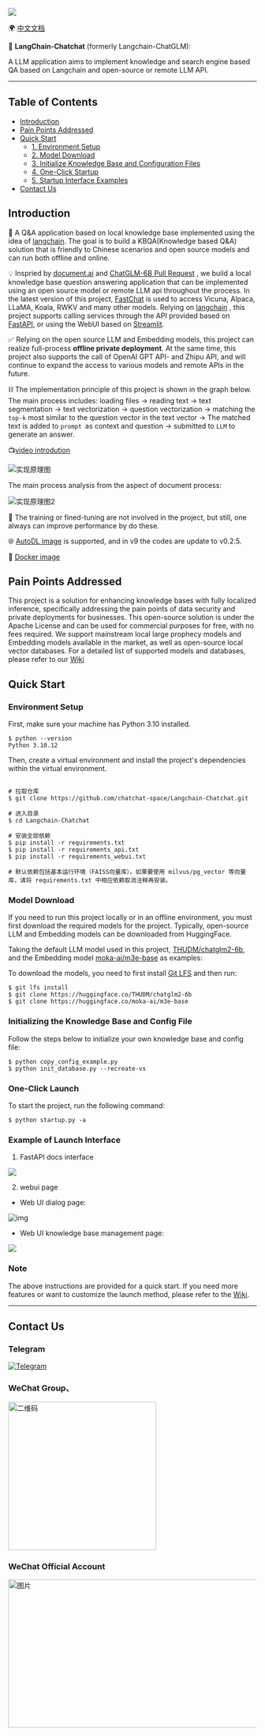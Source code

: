 ![](img/logo-long-chatchat-trans-v2.png)

🌍 [中文文档](README.md)

📃 **LangChain-Chatchat** (formerly Langchain-ChatGLM):

A LLM application aims to implement knowledge and search engine based QA based on Langchain and open-source or remote
LLM API.

---

## Table of Contents

- [Introduction](README.md#Introduction)
- [Pain Points Addressed](README.md#Pain-Points-Addressed)
- [Quick Start](README.md#Quick-Start)
    - [1. Environment Setup](README.md#1-Environment-Setup)
    - [2. Model Download](README.md#2-Model-Download)
    - [3. Initialize Knowledge Base and Configuration Files](README.md#3-Initialize-Knowledge-Base-and-Configuration-Files)
    - [4. One-Click Startup](README.md#4-One-Click-Startup)
    - [5. Startup Interface Examples](README.md#5-Startup-Interface-Examples)
- [Contact Us](README.md#Contact-Us)

## Introduction

🤖️ A Q&A application based on local knowledge base implemented using the idea
of [langchain](https://github.com/hwchase17/langchain). The goal is to build a KBQA(Knowledge based Q&A) solution that
is friendly to Chinese scenarios and open source models and can run both offline and online.

💡 Inspried by [document.ai](https://github.com/GanymedeNil/document.ai)
and [ChatGLM-6B Pull Request](https://github.com/THUDM/ChatGLM-6B/pull/216) , we build a local knowledge base question
answering application that can be implemented using an open source model or remote LLM api throughout the process. In
the latest version of this project, [FastChat](https://github.com/lm-sys/FastChat) is used to access Vicuna, Alpaca,
LLaMA, Koala, RWKV and many other models. Relying on [langchain](https://github.com/langchain-ai/langchain) , this
project supports calling services through the API provided based on [FastAPI](https://github.com/tiangolo/fastapi), or
using the WebUI based on [Streamlit](https://github.com/streamlit/streamlit).

✅ Relying on the open source LLM and Embedding models, this project can realize full-process **offline private
deployment**. At the same time, this project also supports the call of OpenAI GPT API- and Zhipu API, and will continue
to expand the access to various models and remote APIs in the future.

⛓️ The implementation principle of this project is shown in the graph below. The main process includes: loading files ->
reading text -> text segmentation -> text vectorization -> question vectorization -> matching the `top-k` most similar
to the question vector in the text vector -> The matched text is added to `prompt `as context and question -> submitted
to `LLM` to generate an answer.

📺[video introdution](https://www.bilibili.com/video/BV13M4y1e7cN/?share_source=copy_web&vd_source=e6c5aafe684f30fbe41925d61ca6d514)

![实现原理图](img/langchain+chatglm.png)

The main process analysis from the aspect of document process:

![实现原理图2](img/langchain+chatglm2.png)

🚩 The training or fined-tuning are not involved in the project, but still, one always can improve performance by do
these.

🌐 [AutoDL image](registry.cn-beijing.aliyuncs.com/chatchat/chatchat:0.2.5) is supported, and in v9 the codes are update
to v0.2.5.

🐳 [Docker image](registry.cn-beijing.aliyuncs.com/chatchat/chatchat:0.2.5)

## Pain Points Addressed

This project is a solution for enhancing knowledge bases with fully localized inference, specifically addressing the
pain points of data security and private deployments for businesses.
This open-source solution is under the Apache License and can be used for commercial purposes for free, with no fees
required.
We support mainstream local large prophecy models and Embedding models available in the market, as well as open-source
local vector databases. For a detailed list of supported models and databases, please refer to
our [Wiki](https://github.com/chatchat-space/Langchain-Chatchat/wiki/)

## Quick Start

### Environment Setup

First, make sure your machine has Python 3.10 installed.

```
$ python --version
Python 3.10.12
```

Then, create a virtual environment and install the project's dependencies within the virtual environment.

```shell

# 拉取仓库
$ git clone https://github.com/chatchat-space/Langchain-Chatchat.git

# 进入目录
$ cd Langchain-Chatchat

# 安装全部依赖
$ pip install -r requirements.txt 
$ pip install -r requirements_api.txt
$ pip install -r requirements_webui.txt  

# 默认依赖包括基本运行环境（FAISS向量库）。如果要使用 milvus/pg_vector 等向量库，请将 requirements.txt 中相应依赖取消注释再安装。
```

### Model Download

If you need to run this project locally or in an offline environment, you must first download the required models for
the project. Typically, open-source LLM and Embedding models can be downloaded from HuggingFace.

Taking the default LLM model used in this project, [THUDM/chatglm2-6b](https://huggingface.co/THUDM/chatglm2-6b), and
the Embedding model [moka-ai/m3e-base](https://huggingface.co/moka-ai/m3e-base) as examples:

To download the models, you need to first
install [Git LFS](https://docs.github.com/zh/repositories/working-with-files/managing-large-files/installing-git-large-file-storage)
and then run:

```Shell
$ git lfs install
$ git clone https://huggingface.co/THUDM/chatglm2-6b
$ git clone https://huggingface.co/moka-ai/m3e-base
```

### Initializing the Knowledge Base and Config File

Follow the steps below to initialize your own knowledge base and config file:

```shell
$ python copy_config_example.py
$ python init_database.py --recreate-vs
 ```

### One-Click Launch

To start the project, run the following command:

```shell
$ python startup.py -a
```

### Example of Launch Interface

1. FastAPI docs interface

![](img/fastapi_docs_026.png)

2. webui page

- Web UI dialog page:

![img](img/LLM_success.png)

- Web UI knowledge base management page:

![](img/init_knowledge_base.jpg)

### Note

The above instructions are provided for a quick start. If you need more features or want to customize the launch method,
please refer to the [Wiki](https://github.com/chatchat-space/Langchain-Chatchat/wiki/).

---

## Contact Us

### Telegram

[![Telegram](https://img.shields.io/badge/Telegram-2CA5E0?style=for-the-badge&logo=telegram&logoColor=white "langchain-chatglm")](https://t.me/+RjliQ3jnJ1YyN2E9)

### WeChat Group、

<img src="img/qr_code_67.jpg" alt="二维码" width="300" height="300" />

### WeChat Official Account

<img src="img/official_wechat_mp_account.png" alt="图片" width="900" height="300" />

